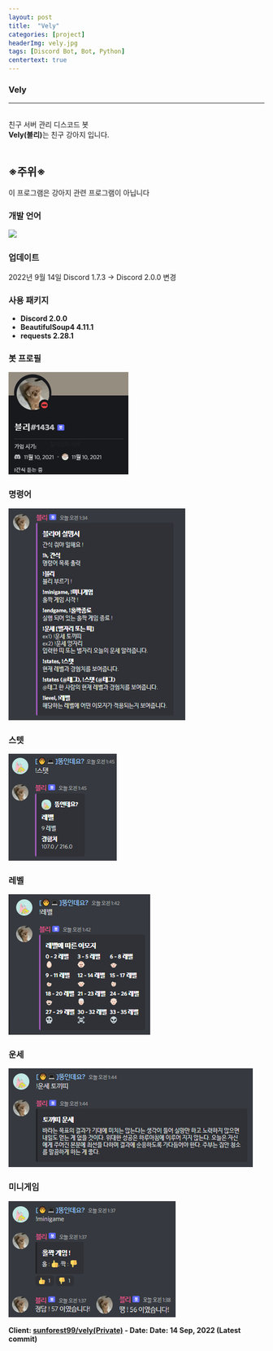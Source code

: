 ```yaml
---
layout: post
title:  "Vely"
categories: [project]
headerImg: vely.jpg
tags: [Discord Bot, Bot, Python]
centertext: true
---
```

### Vely
<hr class="hr-dashed" /><br>
친구 서버 관리 디스코드 봇<br>
<strong>Vely(블리)</strong>는 친구 강아지 입니다.
<br>
<br>

## <strong>※주위※</strong> 
이 프로그램은 강아지 관련 프로그램이 아닙니다

### 개발 언어
<img src="https://img.shields.io/badge/Python-3766AB?style=flat-square&logo=Python&logoColor=white"/> 

### 업데이트
2022년 9월 14일 Discord 1.7.3 -> Discord 2.0.0 변경

### 사용 패키지
* <strong>Discord 2.0.0</strong>
* <strong>BeautifulSoup4 4.11.1</strong>
* <strong>requests 2.28.1<strong>

### <strong>봇 프로필</strong>
<img class="post-img" src="/assets/img/portfolio/vely/velyprofile.png" alt="">

### <strong>명령어</strong>
<img class="post-img" src="/assets/img/portfolio/vely/help.png" alt="">

### <strong>스텟</strong>
<img class="post-img" src="/assets/img/portfolio/vely/state.png" alt="">

### <strong>레벨</strong>
<img class="post-img" src="/assets/img/portfolio/vely/level.png" alt="">

### <strong>운세</strong>
<img class="post-img" src="/assets/img/portfolio/vely/luck.png" alt="">

### <strong>미니게임</strong>
<img class="post-img" src="/assets/img/portfolio/vely/minigame.png" alt="">

Client: [sunforest99/vely(Private)](#) - 
Date: Date: 14 Sep, 2022 (Latest commit)